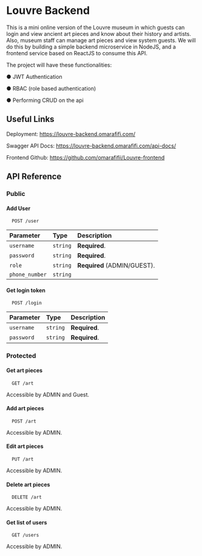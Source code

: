 
# Louvre Backend

This is a mini online version of the Louvre museum in which guests
 can login and view ancient art pieces and know about their 
 history and artists. Also, museum staff can manage art pieces 
 and view system guests. We will do this by building a 
 simple backend microservice in NodeJS, 
 and a frontend service based on ReactJS to consume this API. 
 
 The project will have these functionalities:

● JWT Authentication

● RBAC (role based authentication)

● Performing CRUD on the api

## Useful Links

Deployment: https://louvre-backend.omarafifi.com/

Swagger API Docs: https://louvre-backend.omarafifi.com/api-docs/

Frontend Github: https://github.com/omarafifii/Louvre-frontend

## API Reference

### Public

#### Add User

```http
  POST /user
```



| Parameter | Type     | Description                |
| :-------- | :------- | :------------------------- |
| `username` | `string` | **Required**. |
| `password` | `string` | **Required**.  |
| `role` | `string` | **Required** (ADMIN/GUEST).  |
| `phone_number` | `string` | |

#### Get login token

```http
  POST /login
```

| Parameter | Type     | Description                |
| :-------- | :------- | :------------------------- |
| `username` | `string` | **Required**. |
| `password` | `string` | **Required**.  |

### Protected

#### Get art pieces

```http
  GET /art
```

Accessible by ADMIN and Guest.

#### Add art pieces

```http
  POST /art
```

Accessible by ADMIN.

#### Edit art pieces

```http
  PUT /art
```

Accessible by ADMIN.

#### Delete art pieces

```http
  DELETE /art
```

Accessible by ADMIN.

#### Get list of users

```http
  GET /users
```

Accessible by ADMIN.

 
